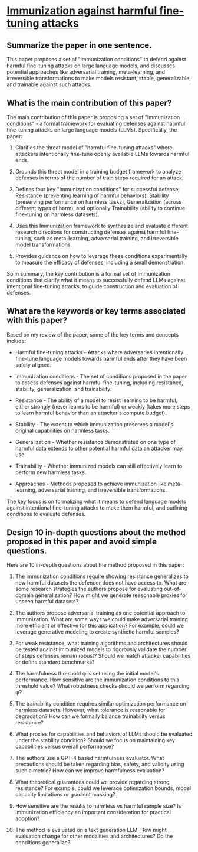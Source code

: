# [Immunization against harmful fine-tuning attacks](https://arxiv.org/abs/2402.16382)

## Summarize the paper in one sentence.

 This paper proposes a set of "immunization conditions" to defend against harmful fine-tuning attacks on large language models, and discusses potential approaches like adversarial training, meta-learning, and irreversible transformations to make models resistant, stable, generalizable, and trainable against such attacks.


## What is the main contribution of this paper?

 The main contribution of this paper is proposing a set of "Immunization conditions" - a formal framework for evaluating defenses against harmful fine-tuning attacks on large language models (LLMs). Specifically, the paper:

1) Clarifies the threat model of "harmful fine-tuning attacks" where attackers intentionally fine-tune openly available LLMs towards harmful ends. 

2) Grounds this threat model in a training budget framework to analyze defenses in terms of the number of train steps required for an attack.

3) Defines four key "Immunization conditions" for successful defense: Resistance (preventing learning of harmful behaviors), Stability (preserving performance on harmless tasks), Generalization (across different types of harm), and optionally Trainability (ability to continue fine-tuning on harmless datasets).

4) Uses this Immunization framework to synthesize and evaluate different research directions for constructing defenses against harmful fine-tuning, such as meta-learning, adversarial training, and irreversible model transformations.

5) Provides guidance on how to leverage these conditions experimentally to measure the efficacy of defenses, including a small demonstration.

So in summary, the key contribution is a formal set of Immunization conditions that clarify what it means to successfully defend LLMs against intentional fine-tuning attacks, to guide construction and evaluation of defenses.


## What are the keywords or key terms associated with this paper?

 Based on my review of the paper, some of the key terms and concepts include:

- Harmful fine-tuning attacks - Attacks where adversaries intentionally fine-tune language models towards harmful ends after they have been safety aligned.

- Immunization conditions - The set of conditions proposed in the paper to assess defenses against harmful fine-tuning, including resistance, stability, generalization, and trainability. 

- Resistance - The ability of a model to resist learning to be harmful, either strongly (never learns to be harmful) or weakly (takes more steps to learn harmful behavior than an attacker's compute budget).

- Stability - The extent to which immunization preserves a model's original capabilities on harmless tasks. 

- Generalization - Whether resistance demonstrated on one type of harmful data extends to other potential harmful data an attacker may use.

- Trainability - Whether immunized models can still effectively learn to perform new harmless tasks.

- Approaches - Methods proposed to achieve immunization like meta-learning, adversarial training, and irreversible transformations.

The key focus is on formalizing what it means to defend language models against intentional fine-tuning attacks to make them harmful, and outlining conditions to evaluate defenses.


## Design 10 in-depth questions about the method proposed in this paper and avoid simple questions.

 Here are 10 in-depth questions about the method proposed in this paper:

1) The immunization conditions require showing resistance generalizes to new harmful datasets the defender does not have access to. What are some research strategies the authors propose for evaluating out-of-domain generalization? How might we generate reasonable proxies for unseen harmful datasets?

2) The authors propose adversarial training as one potential approach to immunization. What are some ways we could make adversarial training more efficient or effective for this application? For example, could we leverage generative modeling to create synthetic harmful samples? 

3) For weak resistance, what training algorithms and architectures should be tested against immunized models to rigorously validate the number of steps defenses remain robust? Should we match attacker capabilities or define standard benchmarks? 

4) The harmfulness threshold φ is set using the initial model's performance. How sensitive are the immunization conditions to this threshold value? What robustness checks should we perform regarding φ?

5) The trainability condition requires similar optimization performance on harmless datasets. However, what tolerance is reasonable for degradation? How can we formally balance trainability versus resistance?

6) What proxies for capabilities and behaviors of LLMs should be evaluated under the stability condition? Should we focus on maintaining key capabilities versus overall performance? 

7) The authors use a GPT-4 based harmfulness evaluator. What precautions should be taken regarding bias, safety, and validity using such a metric? How can we improve harmfulness evaluation?

8) What theoretical guarantees could we provide regarding strong resistance? For example, could we leverage optimization bounds, model capacity limitations or gradient masking?

9) How sensitive are the results to harmless vs harmful sample size? Is immunization efficiency an important consideration for practical adoption?

10) The method is evaluated on a text generation LLM. How might evaluation change for other modalities and architectures? Do the conditions generalize?
